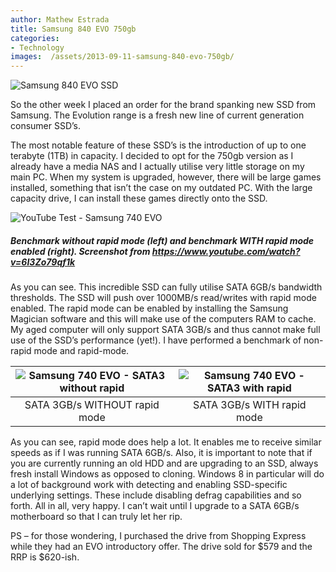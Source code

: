 ```yaml
---
author: Mathew Estrada
title: Samsung 840 EVO 750gb
categories:
- Technology
images:  /assets/2013-09-11-samsung-840-evo-750gb/
---
```


![Samsung 840 EVO SSD]({{page.images}}ssd.jpg)

So the other week I placed an order for the brand spanking new SSD from Samsung. The Evolution range is a fresh new line of current generation consumer SSD’s.

<!--more-->

The most notable feature of these SSD’s is the introduction of up to one terabyte (1TB) in capacity. I decided to opt for the 750gb version as I already have a media NAS and I actually utilise very little storage on my main PC. When my system is upgraded, however, there will be large games installed, something that isn’t the case on my outdated PC. With the large capacity drive, I can install these games directly onto the SSD.

![YouTube Test - Samsung 740 EVO]({{page.images}}youtubetest.png)

##### Benchmark without rapid mode (left) and benchmark WITH rapid mode enabled (right). Screenshot from https://www.youtube.com/watch?v=6I3Zo79qf1k

As you can see. This incredible SSD can fully utilise SATA 6GB/s bandwidth thresholds. The SSD will push over 1000MB/s read/writes with rapid mode enabled. The rapid mode can be enabled by installing the Samsung Magician software and this will make use of the computers RAM to cache.
My aged computer will only support SATA 3GB/s and thus cannot make full use of the SSD’s performance (yet!). I have performed a benchmark of non-rapid mode and rapid-mode.



| ![Samsung 740 EVO - SATA3 without rapid]({{page.images}}sata3norapid.png) | ![Samsung 740 EVO - SATA3 with rapid]({{page.images}}sata3withrapid.png) |
| :--------------------------------------: | :--------------------------------------: |
|      SATA 3GB/s WITHOUT rapid mode       |        SATA 3GB/s WITH rapid mode        |

As you can see, rapid mode does help a lot. It enables me to receive similar speeds as if I was running SATA 6GB/s. Also, it is important to note that if you are currently running an old HDD and are upgrading to an SSD, always fresh install Windows as opposed to cloning. Windows 8 in particular will do a lot of background work with detecting and enabling SSD-specific underlying settings. These include disabling defrag capabilities and so forth. All in all, very happy. I can’t wait until I upgrade to a SATA 6GB/s motherboard so that I can truly let her rip.

PS – for those wondering, I purchased the drive from Shopping Express while they had an EVO introductory offer. The drive sold for \$579 and the RRP is \$620-ish.